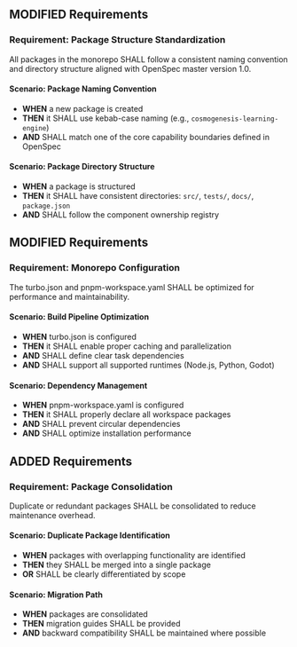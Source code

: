 ## MODIFIED Requirements

### Requirement: Package Structure Standardization

All packages in the monorepo SHALL follow a consistent naming convention and directory structure aligned with OpenSpec master version 1.0.

#### Scenario: Package Naming Convention

- **WHEN** a new package is created
- **THEN** it SHALL use kebab-case naming (e.g., `cosmogenesis-learning-engine`)
- **AND** SHALL match one of the core capability boundaries defined in OpenSpec

#### Scenario: Package Directory Structure

- **WHEN** a package is structured
- **THEN** it SHALL have consistent directories: `src/`, `tests/`, `docs/`, `package.json`
- **AND** SHALL follow the component ownership registry

## MODIFIED Requirements

### Requirement: Monorepo Configuration

The turbo.json and pnpm-workspace.yaml SHALL be optimized for performance and maintainability.

#### Scenario: Build Pipeline Optimization

- **WHEN** turbo.json is configured
- **THEN** it SHALL enable proper caching and parallelization
- **AND** SHALL define clear task dependencies
- **AND** SHALL support all supported runtimes (Node.js, Python, Godot)

#### Scenario: Dependency Management

- **WHEN** pnpm-workspace.yaml is configured
- **THEN** it SHALL properly declare all workspace packages
- **AND** SHALL prevent circular dependencies
- **AND** SHALL optimize installation performance

## ADDED Requirements

### Requirement: Package Consolidation

Duplicate or redundant packages SHALL be consolidated to reduce maintenance overhead.

#### Scenario: Duplicate Package Identification

- **WHEN** packages with overlapping functionality are identified
- **THEN** they SHALL be merged into a single package
- **OR** SHALL be clearly differentiated by scope

#### Scenario: Migration Path

- **WHEN** packages are consolidated
- **THEN** migration guides SHALL be provided
- **AND** backward compatibility SHALL be maintained where possible
